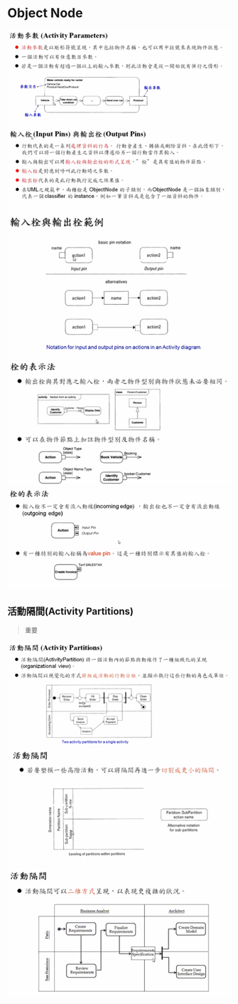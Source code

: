 # Object Node

![18-1](../../../.gitbook/assets/2020-10-23-14-52-20%20%281%29.png) ![18-1](../../../.gitbook/assets/2020-10-23-14-52-51%20%281%29.png) ![18-1](../../../.gitbook/assets/2020-10-23-14-53-16%20%281%29.png) ![18-1](../../../.gitbook/assets/2020-10-23-14-54-39%20%281%29.png) ![18-1](../../../.gitbook/assets/2020-10-23-14-56-18%20%281%29.png)

## 活動隔間\(Activity Partitions\)

> 重要

![partition](../../../.gitbook/assets/2020-10-23-14-57-20%20%281%29.png) ![partition](../../../.gitbook/assets/2020-10-23-14-59-56%20%281%29.png) ![partition](../../../.gitbook/assets/2020-10-23-15-01-05%20%281%29.png)


